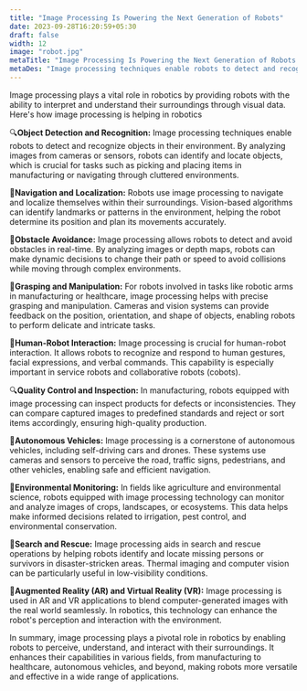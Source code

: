 ```yaml
---
title: "Image Processing Is Powering the Next Generation of Robots"
date: 2023-09-28T16:20:59+05:30
draft: false
width: 12
image: "robot.jpg"
metaTitle: "Image Processing Is Powering the Next Generation of Robots | Open CV Courses"
metaDes: "Image processing techniques enable robots to detect and recognize objects in their environment. By analyzing images from cameras or sensors, robots can identify and locate objects, which is crucial for tasks such as picking and placing items in manufacturing or navigating through cluttered environments. | robotics | robot | image processing"
---
```


Image processing plays a vital role in robotics by providing robots with the ability to interpret and understand their surroundings through visual data. Here's how image processing is helping in robotics
<!--more-->

🔍**Object Detection and Recognition:** Image processing techniques enable robots to detect and recognize objects in their environment. By analyzing images from cameras or sensors, robots can identify and locate objects, which is crucial for tasks such as picking and placing items in manufacturing or navigating through cluttered environments.

🧭**Navigation and Localization:** Robots use image processing to navigate and localize themselves within their surroundings. Vision-based algorithms can identify landmarks or patterns in the environment, helping the robot determine its position and plan its movements accurately.

🛑**Obstacle Avoidance:** Image processing allows robots to detect and avoid obstacles in real-time. By analyzing images or depth maps, robots can make dynamic decisions to change their path or speed to avoid collisions while moving through complex environments.

👐**Grasping and Manipulation:** For robots involved in tasks like robotic arms in manufacturing or healthcare, image processing helps with precise grasping and manipulation. Cameras and vision systems can provide feedback on the position, orientation, and shape of objects, enabling robots to perform delicate and intricate tasks.

🤖**Human-Robot Interaction:** Image processing is crucial for human-robot interaction. It allows robots to recognize and respond to human gestures, facial expressions, and verbal commands. This capability is especially important in service robots and collaborative robots (cobots).

🔍**Quality Control and Inspection:** In manufacturing, robots equipped with image processing can inspect products for defects or inconsistencies. They can compare captured images to predefined standards and reject or sort items accordingly, ensuring high-quality production.

🚗**Autonomous Vehicles:** Image processing is a cornerstone of autonomous vehicles, including self-driving cars and drones. These systems use cameras and sensors to perceive the road, traffic signs, pedestrians, and other vehicles, enabling safe and efficient navigation.

🌳**Environmental Monitoring:** In fields like agriculture and environmental science, robots equipped with image processing technology can monitor and analyze images of crops, landscapes, or ecosystems. This data helps make informed decisions related to irrigation, pest control, and environmental conservation.

🚁**Search and Rescue:** Image processing aids in search and rescue operations by helping robots identify and locate missing persons or survivors in disaster-stricken areas. Thermal imaging and computer vision can be particularly useful in low-visibility conditions.

🥽**Augmented Reality (AR) and Virtual Reality (VR):** Image processing is used in AR and VR applications to blend computer-generated images with the real world seamlessly. In robotics, this technology can enhance the robot's perception and interaction with the environment.

In summary, image processing plays a pivotal role in robotics by enabling robots to perceive, understand, and interact with their surroundings. It enhances their capabilities in various fields, from manufacturing to healthcare, autonomous vehicles, and beyond, making robots more versatile and effective in a wide range of applications.